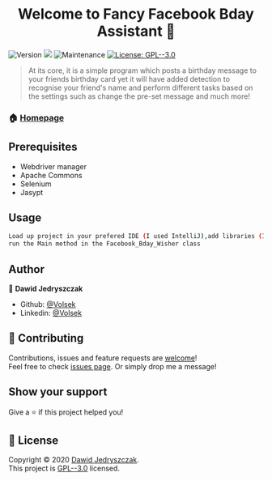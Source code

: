 <h1 align="center">Welcome to Fancy Facebook Bday Assistant 👋</h1>
<p>
  <img alt="Version" src="https://img.shields.io/badge/version-0.1-blue.svg?cacheSeconds=2592000" />
  <img src="https://img.shields.io/github/last-commit/Volsek/Fancy-Facebook-Bday-Assistant"/>
  <img alt="Maintenance" src="https://img.shields.io/badge/Maintained%3F-yes-green.svg" />
  <a href="https://github.com/Volsek/Fancy-Facebook-Bday-Assistant/blob/master/LICENSE" target="_blank">
    <img alt="License: GPL--3.0" src="https://img.shields.io/badge/License-GPL--3.0-yellow.svg" />
  </a>
</p>

> At its core, it is a simple program which posts a birthday message to your friends birthday card yet it will have added detection to recognise your friend's name and perform different tasks based on the settings such as change the pre-set message and much more!

### 🏠 [Homepage](https://github.com/Volsek/Fancy-Facebook-Bday-Assistant)


## Prerequisites

- Webdriver manager
- Apache Commons
- Selenium
- Jasypt

## Usage

```sh
Load up project in your prefered IDE (I used IntelliJ),add libraries (I used Maven) and 
run the Main method in the Facebook_Bday_Wisher class
```

## Author

👤 **Dawid Jedryszczak**

* Github: [@Volsek](https://github.com/Volsek)
* Linkedin: [@Volsek](https://www.linkedin.com/in/dawid-jedryszczak/)

## 🤝 Contributing

Contributions, issues and feature requests are [welcome](https://github.com/Volsek/Fancy-Facebook-Bday-Assistant/pulls)!<br />Feel free to check [issues page](https://github.com/Volsek/Fancy-Facebook-Bday-Assistant/issues). Or simply drop me a message!

## Show your support

Give a ⭐️ if this project helped you!

## 📝 License

Copyright © 2020 [Dawid Jedryszczak](https://github.com/Volsek).<br />
This project is [GPL--3.0](https://github.com/Volsek/Fancy-Facebook-Bday-Assistant/blob/master/LICENSE) licensed.
